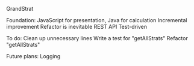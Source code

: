 GrandStrat

Foundation:
    JavaScript for presentation, Java for calculation
    Incremental improvement
    Refactor is inevitable
    REST API
    Test-driven
    
To do:
    Clean up unnecessary lines
    Write a test for "getAllStrats"
    Refactor "getAllStrats"
    
    
Future plans:
    Logging
    
